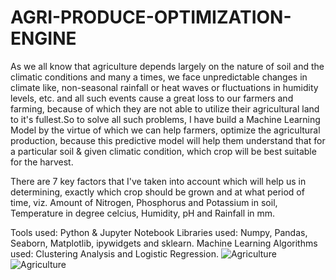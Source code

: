 # AGRI-PRODUCE-OPTIMIZATION-ENGINE
As we all know that agriculture depends largely on the nature of soil and the climatic conditions and many a times, we face unpredictable changes in climate like, non-seasonal rainfall or heat waves or fluctuations in humidity levels, etc. and all such events cause a great loss to our farmers and farming, because of which they are not able to utilize their agricultural land to it's fullest.So to solve all such problems, I have build a Machine Learning Model by the virtue of which we can help farmers, optimize the agricultural production, because this predictive model will help them understand that for a particular soil & given climatic condition, which crop will be best suitable for the harvest.


There are 7 key factors that I've taken into account which will help us in determining, exactly which crop should be grown and at what period of time, viz. Amount of Nitrogen, Phosphorus and Potassium in soil, Temperature in degree celcius, Humidity, pH and Rainfall in mm.

Tools used: Python & Jupyter Notebook Libraries used: Numpy, Pandas, Seaborn, Matplotlib, ipywidgets and sklearn. Machine Learning Algorithms used: Clustering Analysis and Logistic Regression.
![Agriculture](https://user-images.githubusercontent.com/84726790/166432628-9aa89fd6-79aa-46a9-8484-f21887fb17d7.jpg)
![Agriculture](https://user-images.githubusercontent.com/84726790/166432669-1a67c4fc-dc37-470e-a177-2d253a013124.jpg)
